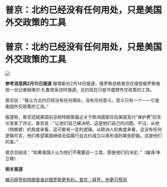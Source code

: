 # 普京：北约已经没有任何用处，只是美国外交政策的工具

# 普京：北约已经没有任何用处，只是美国外交政策的工具

![](https://inews.gtimg.com/om_bt/OLIgsUap9_LeQ6TpwpR4tKf867AsIzy6FkjWXgB0aUqjUAA/1000)

**参考消息网2月15日报道** 据塔斯社2月14日报道，俄罗斯总统普京在接受俄罗斯电视一台记者帕维尔·扎鲁宾采访时强调，北约现在只是华盛顿外交政策的工具。

普京说：“我认为北约已经没有任何用处，没有任何意义。意义只有一个——它是美国外交政策的工具。”

报道称，普京还就美国前总统特朗普最近关于欧洲国家应向美国支付“保护费”的言论发表了评论。普京说：“让他们自己解决吧，这是他们自己的问题。不过，从他（特朗普）的角度来看，这可能有一定的逻辑。从欧洲人的角度来看，这没有任何逻辑可言，他们希望美国继续无偿履行自北约成立以来形成的某些职能。这是他们的事。”

普京总结说：“如果美国人认为他们不需要这一工具，那是他们的决定。”（编译/朱立峰）

**相关报道**

[被问拜登和特朗普谁对俄罗斯更有利，普京：拜登，他更可预测](https://news.qq.com/rain/a/20240215A01FON00)

